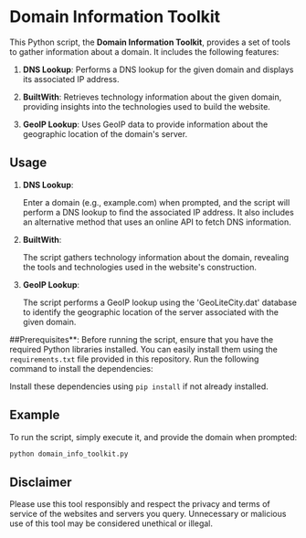 # Domain Information Toolkit

This Python script, the **Domain Information Toolkit**, provides a set of tools to gather information about a domain. It includes the following features:

1. **DNS Lookup**: Performs a DNS lookup for the given domain and displays its associated IP address.

2. **BuiltWith**: Retrieves technology information about the given domain, providing insights into the technologies used to build the website.

3. **GeoIP Lookup**: Uses GeoIP data to provide information about the geographic location of the domain's server.

## Usage



1. **DNS Lookup**:

   Enter a domain (e.g., example.com) when prompted, and the script will perform a DNS lookup to find the associated IP address. It also includes an alternative method that uses an online API to fetch DNS information.

2. **BuiltWith**:

   The script gathers technology information about the domain, revealing the tools and technologies used in the website's construction.

3. **GeoIP Lookup**:

   The script performs a GeoIP lookup using the 'GeoLiteCity.dat' database to identify the geographic location of the server associated with the given domain.

##Prerequisites**:
Before running the script, ensure that you have the required Python libraries installed. You can easily install them using the `requirements.txt` file provided in this repository. Run the following command to install the dependencies:


Install these dependencies using `pip install` if not already installed.

## Example

To run the script, simply execute it, and provide the domain when prompted:

```bash
python domain_info_toolkit.py
```

## Disclaimer

Please use this tool responsibly and respect the privacy and terms of service of the websites and servers you query. Unnecessary or malicious use of this tool may be considered unethical or illegal.
